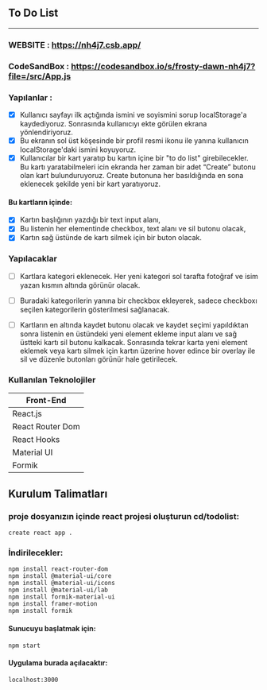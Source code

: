 ## To Do List
-------------
### WEBSITE : https://nh4j7.csb.app/

### CodeSandBox : https://codesandbox.io/s/frosty-dawn-nh4j7?file=/src/App.js

### Yapılanlar : 
- [x] Kullanıcı sayfayı ilk açtığında ismini ve soyismini sorup localStorage'a
kaydediyoruz. Sonrasında kullanıcıyı ekte görülen ekrana yönlendiriyoruz.
- [x] Bu ekranın sol üst köşesinde bir profil resmi ikonu ile yanına kullanıcın
localStorage'daki ismini koyuyoruz.
- [x] Kullanıcılar bir kart yaratıp bu kartın içine bir "to do list" girebilecekler. Bu kartı
yaratabilmeleri icin ekranda her zaman bir adet “Create” butonu olan kart
bulunduruyoruz. Create butonuna her basıldığında en sona eklenecek şekilde yeni
bir kart yaratıyoruz.
#### Bu kartların içinde:
- [x] Kartın başlığının yazdığı bir text input alanı,
- [x] Bu listenin her elementinde checkbox, text alanı ve sil butonu olacak,
- [x] Kartın sağ üstünde de kartı silmek için bir buton olacak.

### Yapılacaklar
- [ ] Kartlara kategori eklenecek. Her yeni kategori sol tarafta fotoğraf ve isim yazan
kısmın altında görünür olacak.
- [ ] Buradaki kategorilerin yanına bir checkbox ekleyerek, sadece checkboxı seçilen
kategorilerin gösterilmesi sağlanacak. 
- [ ] Kartların en altında kaydet butonu olacak ve kaydet seçimi yapıldıktan sonra
listenin en üstündeki yeni element ekleme input alanı ve sağ üstteki kartı sil butonu kalkacak. Sonrasında tekrar karta yeni element eklemek veya kartı silmek
için kartın üzerine hover edince bir overlay ile sil ve düzenle butonları görünür
hale getirilecek.


### Kullanılan Teknolojiler

Front-End |  
------------ |
React.js |  
React Router Dom |
React Hooks |
Material UI |
Formik |


##  Kurulum Talimatları

### proje dosyanızın içinde react projesi oluşturun cd/todolist:

```create react app .```

### İndirilecekler:
```npm install react-router-dom```
<br>
```npm install @material-ui/core```
<br>
```npm install @material-ui/icons```
<br>
```npm install @material-ui/lab```
<br>
```npm install formik-material-ui```
<br>
```npm install framer-motion```
<br>
```npm install formik```

#### Sunucuyu başlatmak için:

```npm start```

#### Uygulama burada açılacaktır:

```localhost:3000```

